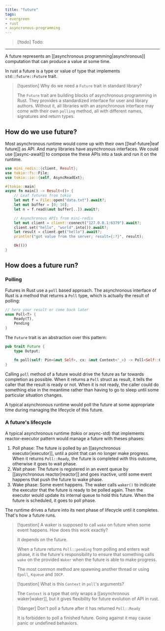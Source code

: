 ```yaml
---
title: "future"
tags:
- evergreen
- rust
- asyncronous-programming
---
```


> [!todo] Todo:
> 

---

A future represents an [[asynchronous programming|asynchronous]] computation that can produce a value at some time. 

In rust a future is a type or value of type that implements `std::future::Future` trait.

> [!question] Why do we need a `Future` trait in standard library?
> 
> The `Future` trait are building blocks of asynchronous programming in Rust. They provides a standardized interface for user and library authors. Without it, all libraries with an asynchronous interface may come with their own `polling` method, all with different names, signatures and return types.

## How do we use future?

Most asynchronous runtime would come up with their own [[leaf-future|leaf future]] as API. And many libraries have asynchronous interfaces. We could use [[async-await]] to compose the these APIs into a task and run it on the runtime.

```rust
use mini_redis::{client, Result};
use tokio::fs::File;
use tokio::io::{self, AsyncReadExt};

#[tokio::main]
async fn main() -> Result<()> {
    // Leaf futures from tokio
    let mut f = File::open("data.txt").await?;
    let mut buffer = [0; 10];
    let n = f.read(&mut buffer[..]).await?;

    // Asynchronous APIs from mini-redis
    let mut client = client::connect("127.0.0.1:6379").await?;
    client.set("hello", "world".into()).await?;
    let result = client.get("hello").await?;
    println!("got value from the server; result={:?}", result);

    Ok(())
}

```

## How does a future run?

### Polling

Futures in Rust use a `poll` based approach. The asynchronous interface of Rust is a method that returns a `Poll` type, which is actually the result of polling:

```rust
// here your result or come back later
enum Poll<T> {
    Ready(T),
    Pending
}
```

The `Future` trait is an abstraction over this pattern:

```rust
pub trait Future {
    type Output;

    fn poll(self: Pin<&mut Self>, cx: &mut Context<'_>) -> Poll<Self::Output>;
}
```

Calling `poll` method of a future would drive the future as far towards completion as possible. When it returns a `Poll` struct as result, it tells the caller that the result is ready or not. When it is not ready, the caller could do something else in the meantime rather than having to go to sleep until some particular situation changes.

A typical asynchronous runtime would poll the future at some appropriate time during managing the lifecycle of this future.

### A future's lifecycle

A typical asynchronous runtime (tokio or async-std) that implements reactor-executor pattern would manage a future with theses phases:

1. Poll phase: The future is polled by an [[asynchronous executor|executor]], until a point that can no longer make progress. When it returns `Poll::Ready`, the future is completed with this outcome, otherwise it goes to wait phase.
2. Wait phase: The future is registered in an event queue by [[asynchronous reactor|reactor]] and goes inactive, until some event happens that push the future to wake phase.
3. Wake phase: Some event happens. The waker calls `waker()` to indicate the executor that the future is ready to be polled again. Then the executor would update its internal queue to hold this future.  When the future is scheduled, it goes to poll phase.

The runtime drives a future into its next phase of lifecycle until it completes. That's how a future runs.

> [!question] A waker is supposed to call `wake` on future when some event happens. How does this work exactly?
> 
> It depends on the future.
> 
> When a future returns `Poll::pending` from polling and enters wait phase, it is the future's responsibility to ensure that something calls `wake` on the provided `Waker` when the future is able to make progress.
>
> The most common method are spawning another thread or using `Epoll`, `Kqueue` and `IOCP`.

> [!question] What is this `Context` in `poll`'s arguments?
> 
> The `Context`  is a type that only wraps a [[asynchronous waker|waker]], but it gives flexibility for future evolution of API in rust.

> [!danger] Don't poll a future after it has returned `Poll::Ready`
> 
> It is forbidden to poll a finished future. Going against it may cause panic or undefined behaviors.
